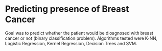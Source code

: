 # Predicting presence of Breast Cancer

Goal was to predict whether the patient would be dioagnosed with breast cancer or not (binary classification problem). Algorithms tested were K-NN, Logistic Regression, Kernel Regression, Decision Trees and SVM. 
